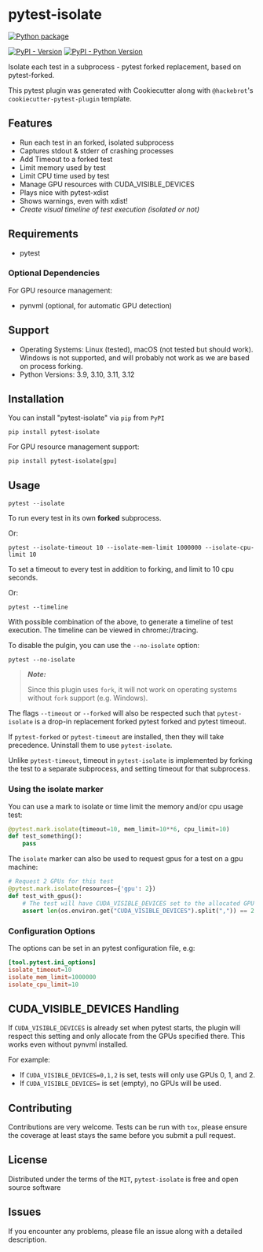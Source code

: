 # pytest-isolate

[![Python package](https://github.com/gilfree/pytest-isolate/actions/workflows/python-package.yml/badge.svg)](https://github.com/gilfree/pytest-isolate/actions/workflows/python-package.yml)

[![PyPI - Version](https://img.shields.io/pypi/v/pytest-isolate.svg)](https://pypi.org/project/pytest-isolate)
[![PyPI - Python Version](https://img.shields.io/pypi/pyversions/pytest-isolate.svg)](https://pypi.org/project/pytest-isolate)

Isolate each test in a subprocess - pytest forked replacement, based on pytest-forked.

This pytest plugin was generated with Cookiecutter along with `@hackebrot`'s `cookiecutter-pytest-plugin` template.

## Features

* Run each test in an forked, isolated subprocess
* Captures stdout & stderr of crashing processes
* Add Timeout to a forked test
* Limit memory used by test
* Limit CPU time used by test
* Manage GPU resources with CUDA_VISIBLE_DEVICES
* Plays nice with pytest-xdist
* Shows warnings, even with xdist!
* *Create visual timeline of test execution (isolated or not)*

## Requirements

* pytest

### Optional Dependencies

For GPU resource management:

* pynvml (optional, for automatic GPU detection)

## Support

* Operating Systems: Linux (tested), macOS (not tested but should work). Windows is not supported,
  and will probably not work as we are based on process forking.
* Python Versions: 3.9, 3.10, 3.11, 3.12
  
## Installation

You can install "pytest-isolate" via `pip` from `PyPI`

    pip install pytest-isolate

For GPU resource management support:

    pip install pytest-isolate[gpu]

## Usage

    pytest --isolate

To run every test in its own **forked** subprocess.

Or:

    pytest --isolate-timeout 10 --isolate-mem-limit 1000000 --isolate-cpu-limit 10

To set a timeout to every test in addition to forking, and limit to 10 cpu seconds.

Or:

    pytest --timeline

With possible combination of the above, to generate a timeline of test execution. The
timeline can be viewed in chrome://tracing.

To disable the pulgin, you can use the `--no-isolate` option:

    pytest --no-isolate

> ***Note:***
>
> Since this plugin uses `fork`, it will not work on  operating systems without `fork` support (e.g. Windows).

The flags `--timeout` or `--forked` will also be respected such that `pytest-isolate` is a drop-in replacement forked pytest forked and pytest timeout.

If `pytest-forked` or `pytest-timeout` are installed, then
they will take precedence. Uninstall them to use `pytest-isolate`.

Unlike `pytest-timeout`, timeout in `pytest-isolate` is implemented by forking the test to a separate subprocess, and setting timeout for that subprocess.

### Using the isolate marker

You can use a mark to isolate or time limit the memory and/or cpu usage test:

```python
@pytest.mark.isolate(timeout=10, mem_limit=10**6, cpu_limit=10)
def test_something():
    pass
```

The `isolate` marker can also be used to request gpus for a test on a gpu machine:

```python
# Request 2 GPUs for this test
@pytest.mark.isolate(resources={'gpu': 2})
def test_with_gpus():
    # The test will have CUDA_VISIBLE_DEVICES set to the allocated GPU IDs
    assert len(os.environ.get("CUDA_VISIBLE_DEVICES").split(",")) == 2
```

### Configuration Options

The options can be set in an pytest configuration file, e.g:

```toml
[tool.pytest.ini_options]
isolate_timeout=10
isolate_mem_limit=1000000
isolate_cpu_limit=10
```

## CUDA_VISIBLE_DEVICES Handling

If `CUDA_VISIBLE_DEVICES` is already set when pytest starts, the plugin will respect this setting and only allocate from the GPUs specified there. This works even without pynvml installed.

For example:

* If `CUDA_VISIBLE_DEVICES=0,1,2` is set, tests will only use GPUs 0, 1, and 2.
* If `CUDA_VISIBLE_DEVICES=` is set (empty), no GPUs will be used.

## Contributing

Contributions are very welcome. Tests can be run with `tox`, please ensure
the coverage at least stays the same before you submit a pull request.

## License

Distributed under the terms of the `MIT`, `pytest-isolate` is free and open source software

## Issues

If you encounter any problems, please file an issue along with a detailed description.

